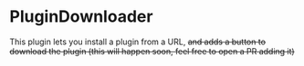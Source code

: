 # PluginDownloader

This plugin lets you install a plugin from a URL, ~~and adds a button to download the plugin (this will happen soon, feel free to open a PR adding it)~~